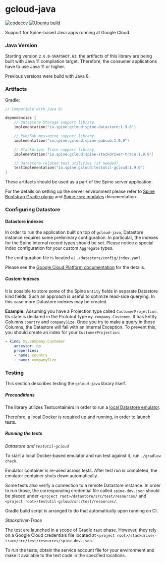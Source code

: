 # gcloud-java

[![codecov][codecov-badge]][codecov]
[![Ubuntu build][ubuntu-build-badge]][gh-actions]


[codecov]: https://codecov.io/gh/SpineEventEngine/gcloud-java
[codecov-badge]: https://codecov.io/gh/SpineEventEngine/gcloud-java/branch/master/graph/badge.svg
[gh-actions]: https://github.com/SpineEventEngine/gcloud-java/actions
[ubuntu-build-badge]: https://github.com/SpineEventEngine/gcloud-java/actions/workflows/build-on-ubuntu-gcloud.yml/badge.svg

 
Support for Spine-based Java apps running at Google Cloud.

### Java Version

Starting version `2.0.0-SNAPSHOT.63`, the artifacts of this library are being built with Java 11
compilation target. Therefore, the consumer applications have to use Java 11 or higher.

Previous versions were build with Java 8.

### Artifacts

Gradle:

```kotlin
// Compatible with Java 8:

dependencies {
    // Datastore Storage support library.
    implementation("io.spine.gcloud:spine-datastore:1.9.0")

    // Pub/Sub messaging support library.
    implementation("io.spine.gcloud:spine-pubsub:1.9.0")

    // Stackdriver Trace support library.
    implementation("io.spine.gcloud:spine-stackdriver-trace:1.9.0")

    // Datastore-related test utilities (if needed).
    testImplementation("io.spine.gcloud:testutil-gcloud:1.9.0")
}
```

These artifacts should be used as a part of the Spine server application.
 
For the details on setting up the server environment please refer to
[Spine Bootstrap Gradle plugin][bootstrap] and [Spine `core` modules][core-java] documentation. 

[bootstrap]: https://github.com/SpineEventEngine/bootstrap/
[core-java]: https://github.com/SpineEventEngine/core-java/

### Configuring Datastore

#### Datastore indexes

In order to run the application built on top of `gcloud-java`, Datastore instance requires some 
preliminary configuration. In particular, the indexes for the Spine internal record types should 
be set. Please notice a special index configuration for your custom `Aggregate` types.

The configuration file is located at `./datastore/config/index.yaml`. 

Please see the [Google Cloud Platform documentation][datastore-index] for the details.

[datastore-index]: https://cloud.google.com/datastore/docs/tools/indexconfig

##### Custom indexes

It is possible to store some of the Spine `Entity` fields in separate Datastore kind fields. 
Such an approach is useful to optimize read-side querying. In this case more Datastore indexes may
 be created.

__Example:__
Assuming you have a Projection type called `CustomerProjection`. Its state is declared in 
the Protobuf type `my.company.Customer`. It has Entity Columns `country` and `companySize`. 
Once you try to make a query in those Columns, the Datastore will fail with 
an internal Exception. To prevent this, you should create an index for your `CustomerProjection`:

```yaml
- kind: my.company.Customer
    ancestor: no
    properties:
    - name: country
    - name: companySize
```

### Testing

This section describes testing the `gcloud-java` library itself.

##### Preconditions

The library utilizes Testcontainers in order 
to run a [local Datastore emulator](https://java.testcontainers.org/modules/gcloud/#datastore).

Therefore, a local Docker is required up and running, in order to launch tests. 

##### Running the tests

*Datastore and `testutil-gcloud`*

To start a local Docker-based emulator and run test against it, run `./gradlew check`.

Emulator container is re-used across tests. After test run is completed, the emulator container 
shuts down automatically.

Some tests also verify a connection to a remote Datastore instance. In order to run those,
the corresponding credential file called `spine-dev.json` should be placed under
`<project root>/datastore/src/test/resources/` and `<project root>/testutil-gcloud/src/test/resources/`.

Gradle build script is arranged to do that automatically upon running on CI.

*Stackdriver-Trace*

The test are launched in a scope of Gradle `test` phase. However, they rely on a Google Cloud 
credentials file located at `<project root>/stackdriver-trace/src/test/resources/spine-dev.json`.

To run the tests, obtain the service account file for your environment and make it available 
to the test code in the specified locations.
